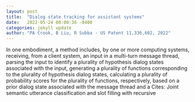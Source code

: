 ```yaml
---
layout: post
title:  "Dialog state tracking for assistant systems"
date:   2022-05-24 00:00:36 -0400
categories: jekyll update
author: "PA Crook, B Liu, R Subba - US Patent 11,336,602, 2022"
---
```

In one embodiment, a method includes, by one or more computing systems, receiving, from a client system, an input in a multi-turn message thread, parsing the input to identify a plurality of hypothesis dialog states associated with the input, generating a plurality of functions corresponding to the plurality of hypothesis dialog states, calculating a plurality of probability scores for the plurality of functions, respectively, based on a prior dialog state associated with the message thread and a  Cites: Joint semantic utterance classification and slot filling with recursive